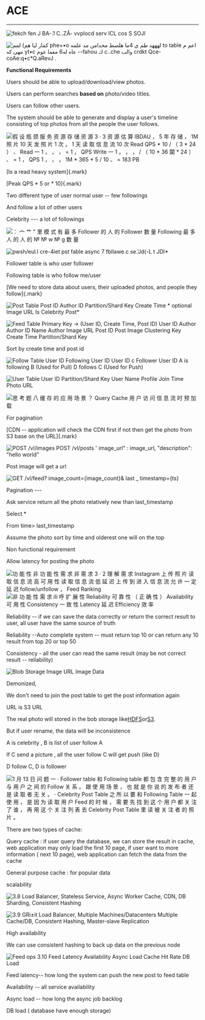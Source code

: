 # ACE



---

![fekch fen J BA-.1 C..ZĂ- vvplocd serv ICL cos S SOJI ](../../media/Twitter-^M-Insgram-Instagram-ACE-image1.png)



![كمار ليا هم) لمم phe+•o لهههد طم ي 4ما هلصط محدامن مد علمه *to table اعم م مهى كه yt•c عاه له6 معما عوم -*-fahou ك c..che والب crdkt Qce-coAe:q•c*Q.aRevJ . ](../../media/Twitter-^M-Insgram-Instagram-ACE-image2.png)









**Functional Requirements**

Users should be able to upload/download/view photos.



Users can perform searches **based on** photo/video titles.



Users can follow other users.



The system should be able to generate and display a user's timeline consisting of top photos from all the people the user follows.

![假 设 瓶 颈 服 务 资 源 存 储 资 源 3 · 3 资 源 估 算 IBDAU ， 5 年 存 储 ， 1M 照 片 10 天 发 照 片 1 次 ， 1 天 读 取 信 息 流 10 次 Read QPS * 10 / （ 3 * 24 ） 、 Read 一 1 ， ， ， = 1 ， QPS Write 一 1 ， ， ， / （ 10 * 36 闐 * 24 ） 、 = 1 ， QPS 1 ， ， ， 1M * 365 * 5 / 10 、 = 183 PB ](../../media/Twitter-^M-Insgram-Instagram-ACE-image3.png)





[Is a read heavy system]{.mark}



[Peak QPS * 5 or * 10]{.mark}



Two different type of user normal user -- few followings

And follow a lot of other users



Celebrity --- a lot of followings





![： 宀 艹 " 里 模 式 有 最 多 Follower 的 人 的 Follower 数 量 Following 最 多 人 的 人 的 № № w № g 数 量 ](../../media/Twitter-^M-Insgram-Instagram-ACE-image4.png)



![pwsh/eul.l cre-4iet pst fable async 7 fbllawe.c se.'Jd(-L t JDI* ](../../media/Twitter-^M-Insgram-Instagram-ACE-image5.png)



Follower table is who user follower



Following table is who follow me/user



[We need to store data about users, their uploaded photos, and people they follow]{.mark}



![Post Table Post ID Author ID Partition/Shard Key Create Time * optional Image URL Is Celebrity Post* ](../../media/Twitter-^M-Insgram-Instagram-ACE-image6.png)







![Feed Table Primary Key -> (User ID, Create Time, Post ID) User ID Author Author ID Name Author Image URL Post ID Post Image Clustering Key Create Time Partition/Shard Key ](../../media/Twitter-^M-Insgram-Instagram-ACE-image7.png)



Sort by create time and post id



![Follow Table User ID Following User ID User ID c Follower User ID A is following B (Used for Pull) D follows C (Used for Push) ](../../media/Twitter-^M-Insgram-Instagram-ACE-image8.png)



![User Table User ID Partition/Shard Key User Name Profile Join Time Photo URL ](../../media/Twitter-^M-Insgram-Instagram-ACE-image9.png)





![思 考 题 八 缓 存 的 应 用 场 景 ？ Query Cache 用 户 访 问 信 息 流 时 预 加 载 ](../../media/Twitter-^M-Insgram-Instagram-ACE-image10.png)



For pagination



[CDN -- application will check the CDN first if not then get the photo from S3 base on the URL]{.mark}





![POST /vl/images POST /vl/posts ' image_url" : image_url, "description": "hello world" ](../../media/Twitter-^M-Insgram-Instagram-ACE-image11.png)



Post image will get a url

![GET /vl/feed? image_count={image_count}& last _ timestamp={ts} ](../../media/Twitter-^M-Insgram-Instagram-ACE-image12.png)



Pagination ---

Ask service return all the photo relatively new than last_timestamp



Select *

From time> last_timestamp





Assume the photo sort by time and olderest one will on the top

Non functional requirement

Allow latency for posting the photo



![功 能 性 非 功 能 性 需 求 非 需 求 3 · 2 理 解 需 求 Instagram 上 传 照 片 读 取 信 息 流 高 可 用 性 读 取 信 息 流 低 延 迟 上 传 到 进 入 信 息 流 允 许 一 定 延 迟 follow/unfollow ， Feed Ranking ](../../media/Twitter-^M-Insgram-Instagram-ACE-image13.png)![非 功 能 性 需 求 ili 呼 扩 展 性 Reliability 可 靠 性 （ 正 确 性 ） Availability 可 用 性 Consistency 一 致 性 Latency 延 迟 Efficiency 效 率 ](../../media/Twitter-^M-Insgram-Instagram-ACE-image14.png)

Reliability -- if we can save the data correctly or return the correct result to user, all user have the same source of truth

Reliability --Auto complete system -- must return top 10 or can return any 10 result from top 20 or top 50



Consistency - all the user can read the same result (may be not correct result -- reliability)



![Blob Storage Image URL Image Data ](../../media/Twitter-^M-Insgram-Instagram-ACE-image15.png)



Demonized,



We don't need to join the post table to get the post information again



URL is S3 URL



The real photo will stored in the bob storage like[HDFS](https://en.wikipedia.org/wiki/Apache_Hadoop)or[S3](https://en.wikipedia.org/wiki/Amazon_S3).



But if user rename, the data will be inconsistence



A is celebrity , B is list of user follow A



If C send a picture , all the user follow C will get push (like D)



D follow C, D is follower



![1 月 13 日 问 题 一 · Follower table 和 Following table 都 包 含 完 整 的 用 户 与 用 户 之 间 的 Follow 关 系 。 跟 使 用 场 景 ， 也 就 是 你 说 的 发 布 者 还 是 读 取 者 无 关 。 · Celebrity Post Table 之 所 以 要 和 Following Table 一 起 使 用 ， 是 因 为 读 取 用 户 Feed 的 时 候 ， 需 要 先 找 到 这 个 用 户 都 关 注 了 谁 ， 再 用 这 个 关 注 列 表 去 Celebrity Post Table 里 读 被 关 注 者 的 照 片 。 ](../../media/Twitter-^M-Insgram-Instagram-ACE-image16.png)



There are two types of cache:

Query cache : if user query the database, we can store the result in cache, web application may only load the first 10 page, if user want to more information ( next 10 page), web application can fetch the data from the cache

General purpose cache : for popular data



scalability

![3.8 Load Balancer, Stateless Service, Async Worker Cache, CDN, DB Sharding, Consistent Hashing ](../../media/Twitter-^M-Insgram-Instagram-ACE-image17.png)



![3.9 GRi±it Load Balancer, Multiple Machines/Datacenters Multiple Cache/DB, Consistent Hashing, Master-slave Replication ](../../media/Twitter-^M-Insgram-Instagram-ACE-image18.png)

High availability



We can use consistent hashing to back up data on the previous node



![Feed ops 3.10 Feed Latency Availability Async Load Cache Hit Rate DB Load ](../../media/Twitter-^M-Insgram-Instagram-ACE-image19.png)



Feed latency-- how long the system can push the new post to feed table



Availability -- all service availability

Async load -- how long the async job backlog



DB load ( database have enough storage)



















